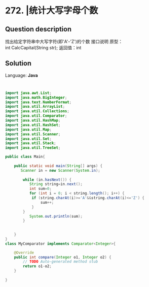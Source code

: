 # 272. |统计大写字母个数

## Question description


  找出给定字符串中大写字符(即'A'-'Z')的个数    接口说明    原型：int CalcCapital(String str);    返回值：int       


## Solution

Language: **Java**

```Java


import java.awt.List;
import java.math.BigInteger;
import java.text.NumberFormat;
import java.util.ArrayList;
import java.util.Collections;
import java.util.Comparator;
import java.util.HashMap;
import java.util.HashSet;
import java.util.Map;
import java.util.Scanner;
import java.util.Set;
import java.util.Stack;
import java.util.TreeSet;

public class Main{
    
    public static void main(String[] args) {
       Scanner in = new Scanner(System.in);
       
        while (in.hasNext()) {
           String string=in.next();
           int sum=0;
           for (int i = 0; i < string.length(); i++) {
            if (string.charAt(i)>='A'&&string.charAt(i)<='Z') {
                sum++;
            }
        }
           System.out.println(sum);
        }
        
        
    }
}
class MyComparator implements Comparator<Integer>{

    @Override
    public int compare(Integer o1, Integer o2) {
        // TODO Auto-generated method stub
        return o1-o2;
    }
    
}


```


